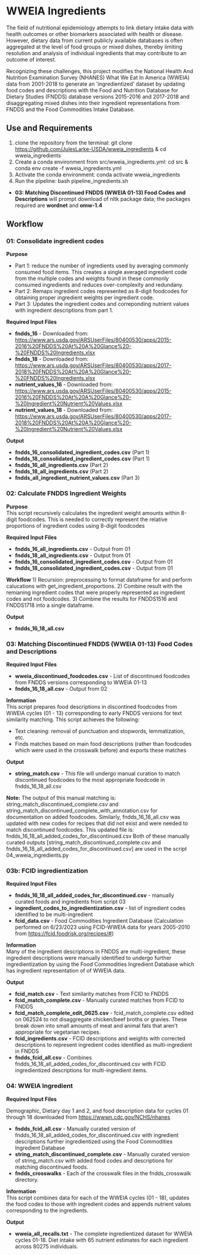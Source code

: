 # WWEIA Ingredients

The field of nutritional epidemiology attempts to link dietary intake data with health outcomes or other biomarkers associated with health or disease. However, dietary data from current publicly available databases is often aggregated at the level of food groups or mixed dishes, thereby limiting resolution and analysis of individual ingredients that may contribute to an outcome of interest. 

Recognizing these challenges, this project modifies the National Health And Nutrition Examination Survey (NHANES) What We Eat In America (WWEIA) data from 2001-2018 to generate an 'ingredientized' dataset by updating food codes and descriptions with the Food and Nutrition Database for Dietary Studies (FNDDS) database versions 2015-2016 and 2017-2018 and disaggregating mixed dishes into their ingredient representations from FNDDS and the Food Commodities Intake Database.

## Use and Requirements

1. clone the repository from the terminal: git clone https://github.com/JulesLarke-USDA/wweia_ingredients & cd wweia_ingredients
2. Create a conda environment from src/wweia_ingredients.yml: cd src & conda env create -f wweia_ingredients.yml
3. Activate the conda environment: conda activate wweia_ingredients
4. Run the pipeline: bash pipeline_ingredients.sh
- **03: Matching Discontinued FNDDS (WWEIA 01-13) Food Codes and Descriptions** will prompt download of nltk package data; the packages required are **wordnet** and **omw-1.4**


## Workflow

### 01: Consolidate ingredient codes
 
__Purpose__  
- Part 1: reduce the number of ingredients used by averaging commonly consumed food items. This creates a single averaged ingredient code from the multiple codes and weights found in these commonly consumed ingredients and reduces over-complexity and redundany.
- Part 2: Remaps ingredient codes represented as 8-digit foodcodes for obtaining proper ingredient weights per ingredient code.
- Part 3: Updates the ingredient codes and correponding nutrient values with ingredient descriptions from part 1. 

__Required Input Files__

  - **fndds_16** - Downloaded from: https://www.ars.usda.gov/ARSUserFiles/80400530/apps/2015-2016%20FNDDS%20At%20A%20Glance%20-%20FNDDS%20Ingredients.xlsx
  - **fndds_18** - Downloaded from: https://www.ars.usda.gov/ARSUserFiles/80400530/apps/2017-2018%20FNDDS%20At%20A%20Glance%20-%20FNDDS%20Ingredients.xlsx
  - **nutrient_values_16** - Downloaded from: https://www.ars.usda.gov/ARSUserFiles/80400530/apps/2015-2016%20FNDDS%20At%20A%20Glance%20-%20Ingredient%20Nutrient%20Values.xlsx
  - **nutrient_values_18** - Downloaded from: https://www.ars.usda.gov/ARSUserFiles/80400530/apps/2017-2018%20FNDDS%20At%20A%20Glance%20-%20Ingredient%20Nutrient%20Values.xlsx

__Output__
- **fndds_16_consolidated_ingredient_codes.csv** (Part 1)
- **fndds_18_consolidated_ingredient_codes.csv** (Part 1)
- **fndds_16_all_ingredients.csv** (Part 2)
- **fndds_18_all_ingredients.csv** (Part 2)
- **fndds_all_ingredient_nutrient_values.csv** (Part 3)

### 02: Calculate FNDDS Ingredient Weights

__Purpose__  
This script recursively calculates the ingredient weight amounts within 8-digit foodcodes. This is needed to correctly represent the relative proportions of ingredient codes using 8-digit foodcodes

__Required Input Files__

  - **fndds_16_all_ingredients.csv** - Output from 01
  - **fndds_18_all_ingredients.csv** - Output from 01
  - **fndds_16_consolidated_ingredient_codes.csv** - Output from 01
  - **fndds_18_consolidated_ingredient_codes.csv** - Output from 01

__Workflow__
    1) Recursion: preprocessing to format dataframe for and perform calucations with get_ingredient_proportions.
    2) Combine result with the remianing ingredient codes that were properly represented as ingredient codes and not foodcodes.
    3) Combine the results for FNDDS1516 and FNDDS1718 into a single dataframe.
    
__Output__
  - **fndds_16_18_all.csv**

### 03: Matching Discontinued FNDDS (WWEIA 01-13) Food Codes and Descriptions

__Required Input Files__
  - **wweia_discontinued_foodcodes.csv** - List of discontinued foodcodes from FNDDS versions corresponding to WWEIA 01-13 
  - **fndds_16_18_all.csv** - Output from 02

__Information__  
This script prepares food descriptions in discontined foodcodes from WWEIA cycles (01 - 13) corresponding to early FNDDS versions for text similarity matching. This script achieves the following:
    
- Text cleaning: removal of punctuation and stopwords, lemmatization, etc.
- Finds matches based on main food descriptions (rather than foodcodes which were used in the crosswalk before) and exports these matches
        
__Output__
  - **string_match.csv** - This file will undergo manual curation to match discontinued foodcodes to the most appropriate foodcode in fndds_16_18_all.csv

__Note:__  The output of this manual matching is: string_match_discontinued_complete.csv and string_match_discontinued_complete_with_annotation.csv for documentation on added foodcodes.
Similarly, fndds_16_18_all.csv was updated with new codes for recipes that did not exist and were needed to match discontinued foodcodes. This updated file is: fndds_16_18_all_added_codes_for_discontinued.csv
Both of these manually curated outputs [string_match_discontinued_complete.csv and fndds_16_18_all_added_codes_for_discontinued.csv] are used in the script 04_wweia_ingredients.py

### 03b: FCID ingredientization

__Required Input Files__
- **fndds_16_18_all_added_codes_for_discontinued.csv** - manually curated foods and ingredients from script 03
- **ingredient_codes_to_ingredientization.csv** - list of ingredient codes identified to be multi-ingredient
- **fcid_data.csv** - Food Commodities Ingredient Database (Calculation performed on 6/23/2023 using FCID-WWEIA data for years 2005-2010 from https://fcid.foodrisk.org/recipes/#)

__Information__  
Many of the ingredient descriptions in FNDDS are multi-ingredient, these ingredient descriptions were manually identified to undergo further ingredientization by using the Food Commodities Ingredient Database which has ingredient representation of of WWEIA data.

__Output__
- **fcid_match.csv** - Text similarity matches from FCID to FNDDS
- **fcid_match_complete.csv** - Manually curated matches from FCID to FNDDS
- **fcid_match_complete_edit_0625.csv** - fcid_match_complete.csv edited on 062524 to not disaggregate chicken/beef broths or gravies. These break down into small amounts of meat and animal fats that aren't appropriate for vegetarian recipes.
- **fcid_ingredients.csv** - FCID descriptions and weights with corrected descriptions to represent ingredient codes identified as multi-ingredient in FNDDS
- **fndds_fcid_all.csv** - Combines fndds_16_18_all_added_codes_for_discontinued.csv with FCID ingredientized descriptions for multi-ingredient items. 

### 04: WWEIA Ingredient

__Required Input Files__

Demographic, Dietary day 1 and 2, and food description data for cycles 01 through 18 downloaded from https://wwwn.cdc.gov/NCHS/nhanes

  - **fndds_fcid_all.csv** - Manually curated version of fndds_16_18_all_added_codes_for_discontinued.csv with ingredient descriptions further ingredientized using the Food Commodities Ingredient Database
  - **string_match_discontinued_complete.csv** - Manually curated version of string_match.csv with added food codes and descriptions for matching discontinued foods.
  - **fndds_crosswalks** - Each of the crosswalk files in the fndds_crosswalk directory.

__Information__  
This script combines data for each of the WWEIA cycles (01 - 18), updates the food codes to those with ingredient codes and appends nutrient values corresponding to the ingredients.

__Output__
  - **wweia_all_recalls.txt** - The complete ingredientized dataset for WWEIA cycles 01-18. Diet intake with 65 nutrient estimates for each ingredient across 80275 individuals.
